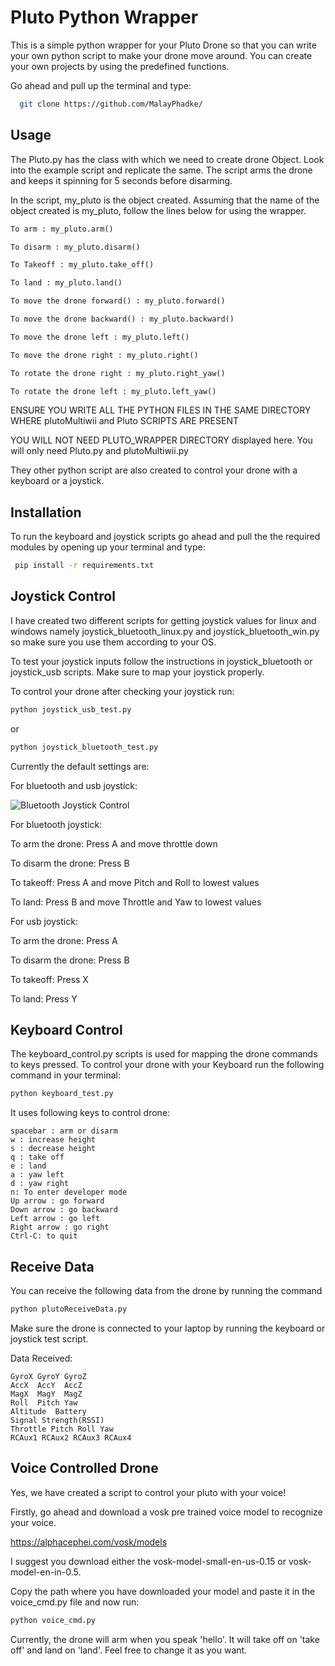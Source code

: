 
# Pluto Python Wrapper

This is a simple python wrapper for your Pluto Drone so that you can write your own python script to make your drone move around. You can create your own projects by using the predefined functions.

Go ahead and pull up the terminal and type: 
```bash
  git clone https://github.com/MalayPhadke/
```


## Usage

The Pluto.py has the class with which we need to create drone Object. Look into the example script and replicate the same. The script arms the drone and keeps it spinning for 5 seconds before disarming.

In the script, my_pluto is the object created. Assuming that the name of the object created is my_pluto, follow the lines below for using the wrapper.

```python
To arm : my_pluto.arm()

To disarm : my_pluto.disarm()

To Takeoff : my_pluto.take_off()

To land : my_pluto.land()

To move the drone forward() : my_pluto.forward()

To move the drone backward() : my_pluto.backward()

To move the drone left : my_pluto.left()

To move the drone right : my_pluto.right()

To rotate the drone right : my_pluto.right_yaw()

To rotate the drone left : my_pluto.left_yaw()
```
ENSURE YOU WRITE ALL THE PYTHON FILES IN THE SAME DIRECTORY WHERE plutoMultiwii and Pluto SCRIPTS ARE PRESENT

YOU WILL NOT NEED PLUTO_WRAPPER DIRECTORY displayed here. You will only need Pluto.py and plutoMultiwii.py

They other python script are also created to control your drone with a keyboard or a joystick.


## Installation
To run the keyboard and joystick scripts go ahead and pull the the required modules by opening up your terminal and type:

```bash
 pip install -r requirements.txt
```
    
## Joystick Control

I have created two different scripts for getting
joystick values for linux and windows namely joystick_bluetooth_linux.py and joystick_bluetooth_win.py so make sure you use them according to your OS.

To test your joystick inputs follow the instructions in joystick_bluetooth or joystick_usb scripts. Make sure to map your joystick properly.

To control your drone after checking your joystick run:

```bash
python joystick_usb_test.py 
``` 
or 
```bash
python joystick_bluetooth_test.py 
```

Currently the default settings are: 

For bluetooth and usb joystick:

![Bluetooth Joystick Control](https://helpdeskgeek.com/wp-content/pictures/2020/12/5.-Mode-2.jpg)

For bluetooth joystick:

To arm the drone: Press A and move throttle down

To disarm the drone: Press B 

To takeoff: Press A and move Pitch and Roll to lowest values

To land: Press B and move Throttle and Yaw to lowest values

For usb joystick:

To arm the drone: Press A 

To disarm the drone: Press B 

To takeoff: Press X

To land: Press Y

## Keyboard Control

The keyboard_control.py scripts is used for mapping the drone commands to keys pressed. To control your drone with your Keyboard run the following command in your terminal:

```bash
python keyboard_test.py 
```

It uses following keys to control drone:

    spacebar : arm or disarm
    w : increase height
    s : decrease height
    q : take off
    e : land
    a : yaw left
    d : yaw right
    n: To enter developer mode
    Up arrow : go forward
    Down arrow : go backward
    Left arrow : go left
    Right arrow : go right
    Ctrl-C: to quit




## Receive Data 

You can receive the following data from the drone by running the command

```bash
python plutoReceiveData.py
```

Make sure the drone is connected to your laptop by running the keyboard or joystick test script.

Data Received:

```
GyroX GyroY GyroZ
AccX  AccY  AccZ
MagX  MagY  MagZ
Roll  Pitch Yaw
Altitude  Battery
Signal Strength(RSSI)
Throttle Pitch Roll Yaw
RCAux1 RCAux2 RCAux3 RCAux4
```




## Voice Controlled Drone

Yes, we have created a script to control your pluto with your voice!

Firstly, go ahead and download a vosk pre trained voice model to recognize your voice.

https://alphacephei.com/vosk/models

I suggest you download either the vosk-model-small-en-us-0.15 or vosk-model-en-in-0.5.

Copy the path where you have downloaded your model and paste it in the voice_cmd.py file and now run:
```bash
python voice_cmd.py 
```

Currently, the drone will arm when you speak 'hello'.
It will take off on 'take off' and land on 'land'.
Feel free to change it as you want.